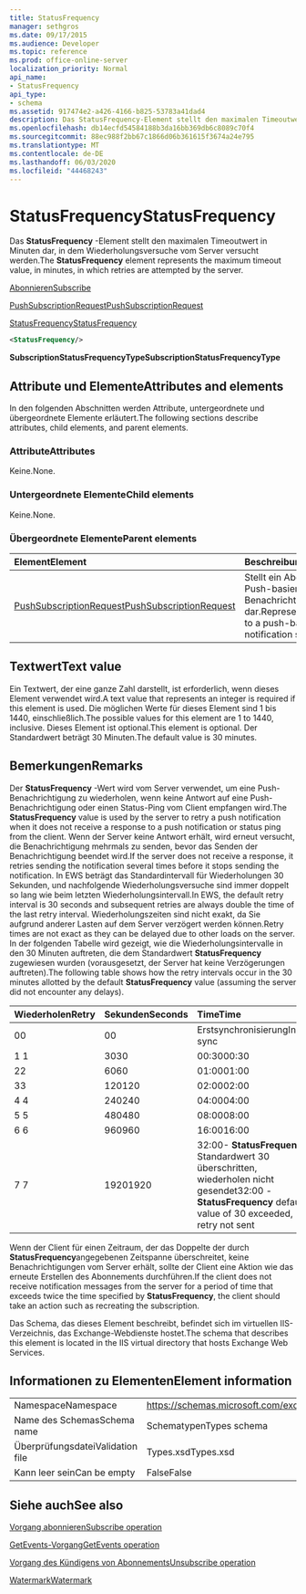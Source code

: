 ```yaml
---
title: StatusFrequency
manager: sethgros
ms.date: 09/17/2015
ms.audience: Developer
ms.topic: reference
ms.prod: office-online-server
localization_priority: Normal
api_name:
- StatusFrequency
api_type:
- schema
ms.assetid: 917474e2-a426-4166-b825-53783a41dad4
description: Das StatusFrequency-Element stellt den maximalen Timeoutwert in Minuten dar, in dem Wiederholungsversuche vom Server versucht werden.
ms.openlocfilehash: db14ecfd54584188b3da16bb369db6c8089c70f4
ms.sourcegitcommit: 88ec988f2bb67c1866d06b361615f3674a24e795
ms.translationtype: MT
ms.contentlocale: de-DE
ms.lasthandoff: 06/03/2020
ms.locfileid: "44468243"
---
```

# <a name="statusfrequency"></a><span data-ttu-id="ef732-103">StatusFrequency</span><span class="sxs-lookup"><span data-stu-id="ef732-103">StatusFrequency</span></span>

<span data-ttu-id="ef732-104">Das **StatusFrequency** -Element stellt den maximalen Timeoutwert in Minuten dar, in dem Wiederholungsversuche vom Server versucht werden.</span><span class="sxs-lookup"><span data-stu-id="ef732-104">The **StatusFrequency** element represents the maximum timeout value, in minutes, in which retries are attempted by the server.</span></span> 
  
[<span data-ttu-id="ef732-105">Abonnieren</span><span class="sxs-lookup"><span data-stu-id="ef732-105">Subscribe</span></span>](subscribe.md)
  
[<span data-ttu-id="ef732-106">PushSubscriptionRequest</span><span class="sxs-lookup"><span data-stu-id="ef732-106">PushSubscriptionRequest</span></span>](pushsubscriptionrequest.md)
  
[<span data-ttu-id="ef732-107">StatusFrequency</span><span class="sxs-lookup"><span data-stu-id="ef732-107">StatusFrequency</span></span>](statusfrequency.md)
  
```XML
<StatusFrequency/>
```

 <span data-ttu-id="ef732-108">**SubscriptionStatusFrequencyType**</span><span class="sxs-lookup"><span data-stu-id="ef732-108">**SubscriptionStatusFrequencyType**</span></span>
## <a name="attributes-and-elements"></a><span data-ttu-id="ef732-109">Attribute und Elemente</span><span class="sxs-lookup"><span data-stu-id="ef732-109">Attributes and elements</span></span>

<span data-ttu-id="ef732-110">In den folgenden Abschnitten werden Attribute, untergeordnete und übergeordnete Elemente erläutert.</span><span class="sxs-lookup"><span data-stu-id="ef732-110">The following sections describe attributes, child elements, and parent elements.</span></span>
  
### <a name="attributes"></a><span data-ttu-id="ef732-111">Attribute</span><span class="sxs-lookup"><span data-stu-id="ef732-111">Attributes</span></span>

<span data-ttu-id="ef732-112">Keine.</span><span class="sxs-lookup"><span data-stu-id="ef732-112">None.</span></span>
  
### <a name="child-elements"></a><span data-ttu-id="ef732-113">Untergeordnete Elemente</span><span class="sxs-lookup"><span data-stu-id="ef732-113">Child elements</span></span>

<span data-ttu-id="ef732-114">Keine.</span><span class="sxs-lookup"><span data-stu-id="ef732-114">None.</span></span>
  
### <a name="parent-elements"></a><span data-ttu-id="ef732-115">Übergeordnete Elemente</span><span class="sxs-lookup"><span data-stu-id="ef732-115">Parent elements</span></span>

|<span data-ttu-id="ef732-116">**Element**</span><span class="sxs-lookup"><span data-stu-id="ef732-116">**Element**</span></span>|<span data-ttu-id="ef732-117">**Beschreibung**</span><span class="sxs-lookup"><span data-stu-id="ef732-117">**Description**</span></span>|
|:-----|:-----|
|[<span data-ttu-id="ef732-118">PushSubscriptionRequest</span><span class="sxs-lookup"><span data-stu-id="ef732-118">PushSubscriptionRequest</span></span>](pushsubscriptionrequest.md) <br/> |<span data-ttu-id="ef732-119">Stellt ein Abonnement für ein Push-basiertes Ereignis Benachrichtigungsabonnement dar.</span><span class="sxs-lookup"><span data-stu-id="ef732-119">Represents a subscription to a push-based event notification subscription.</span></span>  <br/> |
   
## <a name="text-value"></a><span data-ttu-id="ef732-120">Textwert</span><span class="sxs-lookup"><span data-stu-id="ef732-120">Text value</span></span>

<span data-ttu-id="ef732-121">Ein Textwert, der eine ganze Zahl darstellt, ist erforderlich, wenn dieses Element verwendet wird.</span><span class="sxs-lookup"><span data-stu-id="ef732-121">A text value that represents an integer is required if this element is used.</span></span> <span data-ttu-id="ef732-122">Die möglichen Werte für dieses Element sind 1 bis 1440, einschließlich.</span><span class="sxs-lookup"><span data-stu-id="ef732-122">The possible values for this element are 1 to 1440, inclusive.</span></span> <span data-ttu-id="ef732-123">Dieses Element ist optional.</span><span class="sxs-lookup"><span data-stu-id="ef732-123">This element is optional.</span></span> <span data-ttu-id="ef732-124">Der Standardwert beträgt 30 Minuten.</span><span class="sxs-lookup"><span data-stu-id="ef732-124">The default value is 30 minutes.</span></span>
  
## <a name="remarks"></a><span data-ttu-id="ef732-125">Bemerkungen</span><span class="sxs-lookup"><span data-stu-id="ef732-125">Remarks</span></span>

<span data-ttu-id="ef732-126">Der **StatusFrequency** -Wert wird vom Server verwendet, um eine Push-Benachrichtigung zu wiederholen, wenn keine Antwort auf eine Push-Benachrichtigung oder einen Status-Ping vom Client empfangen wird.</span><span class="sxs-lookup"><span data-stu-id="ef732-126">The **StatusFrequency** value is used by the server to retry a push notification when it does not receive a response to a push notification or status ping from the client.</span></span> <span data-ttu-id="ef732-127">Wenn der Server keine Antwort erhält, wird erneut versucht, die Benachrichtigung mehrmals zu senden, bevor das Senden der Benachrichtigung beendet wird.</span><span class="sxs-lookup"><span data-stu-id="ef732-127">If the server does not receive a response, it retries sending the notification several times before it stops sending the notification.</span></span> <span data-ttu-id="ef732-128">In EWS beträgt das Standardintervall für Wiederholungen 30 Sekunden, und nachfolgende Wiederholungsversuche sind immer doppelt so lang wie beim letzten Wiederholungsintervall.</span><span class="sxs-lookup"><span data-stu-id="ef732-128">In EWS, the default retry interval is 30 seconds and subsequent retries are always double the time of the last retry interval.</span></span> <span data-ttu-id="ef732-129">Wiederholungszeiten sind nicht exakt, da Sie aufgrund anderer Lasten auf dem Server verzögert werden können.</span><span class="sxs-lookup"><span data-stu-id="ef732-129">Retry times are not exact as they can be delayed due to other loads on the server.</span></span> <span data-ttu-id="ef732-130">In der folgenden Tabelle wird gezeigt, wie die Wiederholungsintervalle in den 30 Minuten auftreten, die dem Standardwert **StatusFrequency** zugewiesen wurden (vorausgesetzt, der Server hat keine Verzögerungen auftreten).</span><span class="sxs-lookup"><span data-stu-id="ef732-130">The following table shows how the retry intervals occur in the 30 minutes allotted by the default **StatusFrequency** value (assuming the server did not encounter any delays).</span></span> 
  
|<span data-ttu-id="ef732-131">**Wiederholen**</span><span class="sxs-lookup"><span data-stu-id="ef732-131">**Retry**</span></span>|<span data-ttu-id="ef732-132">**Sekunden**</span><span class="sxs-lookup"><span data-stu-id="ef732-132">**Seconds**</span></span>|<span data-ttu-id="ef732-133">**Time**</span><span class="sxs-lookup"><span data-stu-id="ef732-133">**Time**</span></span>|
|:-----|:-----|:-----|
|<span data-ttu-id="ef732-134">0</span><span class="sxs-lookup"><span data-stu-id="ef732-134">0</span></span>  <br/> |<span data-ttu-id="ef732-135">0</span><span class="sxs-lookup"><span data-stu-id="ef732-135">0</span></span>  <br/> |<span data-ttu-id="ef732-136">Erstsynchronisierung</span><span class="sxs-lookup"><span data-stu-id="ef732-136">Initial sync</span></span>  <br/> |
|<span data-ttu-id="ef732-137">1 </span><span class="sxs-lookup"><span data-stu-id="ef732-137">1</span></span>  <br/> |<span data-ttu-id="ef732-138">30</span><span class="sxs-lookup"><span data-stu-id="ef732-138">30</span></span>  <br/> |<span data-ttu-id="ef732-139">00:30</span><span class="sxs-lookup"><span data-stu-id="ef732-139">00:30</span></span>  <br/> |
|<span data-ttu-id="ef732-140">2</span><span class="sxs-lookup"><span data-stu-id="ef732-140">2</span></span>  <br/> |<span data-ttu-id="ef732-141">60</span><span class="sxs-lookup"><span data-stu-id="ef732-141">60</span></span>  <br/> |<span data-ttu-id="ef732-142">01:00</span><span class="sxs-lookup"><span data-stu-id="ef732-142">01:00</span></span>  <br/> |
|<span data-ttu-id="ef732-143">3</span><span class="sxs-lookup"><span data-stu-id="ef732-143">3</span></span>  <br/> |<span data-ttu-id="ef732-144">120</span><span class="sxs-lookup"><span data-stu-id="ef732-144">120</span></span>  <br/> |<span data-ttu-id="ef732-145">02:00</span><span class="sxs-lookup"><span data-stu-id="ef732-145">02:00</span></span>  <br/> |
|<span data-ttu-id="ef732-146">4 </span><span class="sxs-lookup"><span data-stu-id="ef732-146">4</span></span>  <br/> |<span data-ttu-id="ef732-147">240</span><span class="sxs-lookup"><span data-stu-id="ef732-147">240</span></span>  <br/> |<span data-ttu-id="ef732-148">04:00</span><span class="sxs-lookup"><span data-stu-id="ef732-148">04:00</span></span>  <br/> |
|<span data-ttu-id="ef732-149">5 </span><span class="sxs-lookup"><span data-stu-id="ef732-149">5</span></span>  <br/> |<span data-ttu-id="ef732-150">480</span><span class="sxs-lookup"><span data-stu-id="ef732-150">480</span></span>  <br/> |<span data-ttu-id="ef732-151">08:00</span><span class="sxs-lookup"><span data-stu-id="ef732-151">08:00</span></span>  <br/> |
|<span data-ttu-id="ef732-152">6 </span><span class="sxs-lookup"><span data-stu-id="ef732-152">6</span></span>  <br/> |<span data-ttu-id="ef732-153">960</span><span class="sxs-lookup"><span data-stu-id="ef732-153">960</span></span>  <br/> |<span data-ttu-id="ef732-154">16:00</span><span class="sxs-lookup"><span data-stu-id="ef732-154">16:00</span></span>  <br/> |
|<span data-ttu-id="ef732-155">7 </span><span class="sxs-lookup"><span data-stu-id="ef732-155">7</span></span>  <br/> |<span data-ttu-id="ef732-156">1920</span><span class="sxs-lookup"><span data-stu-id="ef732-156">1920</span></span>  <br/> |<span data-ttu-id="ef732-157">32:00- **StatusFrequency** Standardwert 30 überschritten, wiederholen nicht gesendet</span><span class="sxs-lookup"><span data-stu-id="ef732-157">32:00 - **StatusFrequency** default value of 30 exceeded, retry not sent</span></span>  <br/> |
   
<span data-ttu-id="ef732-158">Wenn der Client für einen Zeitraum, der das Doppelte der durch **StatusFrequency**angegebenen Zeitspanne überschreitet, keine Benachrichtigungen vom Server erhält, sollte der Client eine Aktion wie das erneute Erstellen des Abonnements durchführen.</span><span class="sxs-lookup"><span data-stu-id="ef732-158">If the client does not receive notification messages from the server for a period of time that exceeds twice the time specified by **StatusFrequency**, the client should take an action such as recreating the subscription.</span></span> 
  
<span data-ttu-id="ef732-159">Das Schema, das dieses Element beschreibt, befindet sich im virtuellen IIS-Verzeichnis, das Exchange-Webdienste hostet.</span><span class="sxs-lookup"><span data-stu-id="ef732-159">The schema that describes this element is located in the IIS virtual directory that hosts Exchange Web Services.</span></span>
  
## <a name="element-information"></a><span data-ttu-id="ef732-160">Informationen zu Elementen</span><span class="sxs-lookup"><span data-stu-id="ef732-160">Element information</span></span>

|||
|:-----|:-----|
|<span data-ttu-id="ef732-161">Namespace</span><span class="sxs-lookup"><span data-stu-id="ef732-161">Namespace</span></span>  <br/> |https://schemas.microsoft.com/exchange/services/2006/types  <br/> |
|<span data-ttu-id="ef732-162">Name des Schemas</span><span class="sxs-lookup"><span data-stu-id="ef732-162">Schema name</span></span>  <br/> |<span data-ttu-id="ef732-163">Schematypen</span><span class="sxs-lookup"><span data-stu-id="ef732-163">Types schema</span></span>  <br/> |
|<span data-ttu-id="ef732-164">Überprüfungsdatei</span><span class="sxs-lookup"><span data-stu-id="ef732-164">Validation file</span></span>  <br/> |<span data-ttu-id="ef732-165">Types.xsd</span><span class="sxs-lookup"><span data-stu-id="ef732-165">Types.xsd</span></span>  <br/> |
|<span data-ttu-id="ef732-166">Kann leer sein</span><span class="sxs-lookup"><span data-stu-id="ef732-166">Can be empty</span></span>  <br/> |<span data-ttu-id="ef732-167">False</span><span class="sxs-lookup"><span data-stu-id="ef732-167">False</span></span>  <br/> |
   
## <a name="see-also"></a><span data-ttu-id="ef732-168">Siehe auch</span><span class="sxs-lookup"><span data-stu-id="ef732-168">See also</span></span>



[<span data-ttu-id="ef732-169">Vorgang abonnieren</span><span class="sxs-lookup"><span data-stu-id="ef732-169">Subscribe operation</span></span>](subscribe-operation.md)
  
[<span data-ttu-id="ef732-170">GetEvents-Vorgang</span><span class="sxs-lookup"><span data-stu-id="ef732-170">GetEvents operation</span></span>](getevents-operation.md)
  
[<span data-ttu-id="ef732-171">Vorgang des Kündigens von Abonnements</span><span class="sxs-lookup"><span data-stu-id="ef732-171">Unsubscribe operation</span></span>](unsubscribe-operation.md)
  
[<span data-ttu-id="ef732-172">Watermark</span><span class="sxs-lookup"><span data-stu-id="ef732-172">Watermark</span></span>](watermark.md)

